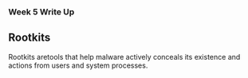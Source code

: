 ### Week 5 Write Up

## Rootkits
Rootkits aretools that help malware actively conceals its existence and actions from users and system processes.
